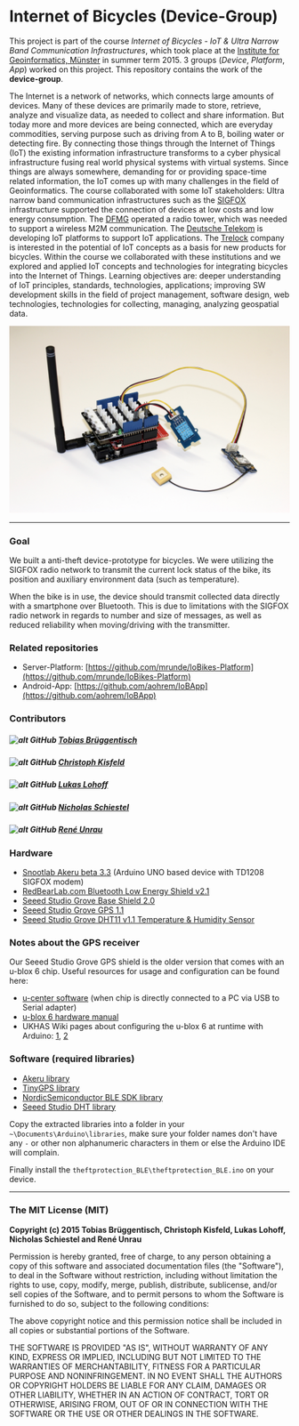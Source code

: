 # Internet of Bicycles (Device-Group)

This project is part of the course *Internet of Bicycles - IoT & Ultra Narrow Band Communication Infrastructures*, which took place at the [Institute for Geoinformatics, Münster](https://www.uni-muenster.de/Geoinformatics/en/index.html) in summer term 2015. 3 groups (*Device*, *Platform*, *App*) worked on this project. This repository contains the work of the **device-group**. 

The Internet is a network of networks, which connects large amounts of devices. Many of these devices are primarily made to store, retrieve, analyze and visualize data, as needed to collect and share information. But today more and more devices are being connected, which are everyday commodities, serving purpose such as driving from A to B, boiling water or detecting fire. By connecting those things through the Internet of Things (IoT) the existing information infrastructure transforms to a cyber physical infrastructure fusing real world physical systems with virtual systems. Since things are always somewhere, demanding for or providing space-time related information, the IoT comes up with many challenges in the field of Geoinformatics.
The course collaborated with some IoT stakeholders: Ultra narrow band communication infrastructures such as the [SIGFOX](http://www.sigfox.com/en/) infrastructure supported the connection of devices at low costs and low energy consumption. The [DFMG](http://www.dfmg.de/) operated a radio tower, which was needed to support a wireless M2M communication. The [Deutsche Telekom](http://m2m.telekom.com/discover-m2m/about) is developing IoT platforms to support IoT applications. The [Trelock](http://www.trelock.de/web/en/index.php) company is interested in the potential of IoT concepts as a basis for new products for bicycles. Within the course we collaborated with these institutions and we explored and applied IoT concepts and technologies for integrating bicycles into the Internet of Things.
Learning objectives are: deeper understanding of IoT principles, standards, technologies, applications; improving SW development skills in the field of project management, software design, web technologies, technologies for collecting, managing, analyzing geospatial data.

![Device-Prototype](prototype.jpg)

***

### Goal

We built a anti-theft device-prototype for bicycles. We were utilizing the SIGFOX radio network to transmit the current lock status of the bike, its position and auxiliary environment data (such as temperature).

When the bike is in use, the device should transmit collected data directly with a smartphone over Bluetooth. This is due to limitations with the SIGFOX radio network in regards to number and size of messages, as well as reduced reliability when moving/driving with the transmitter.


### Related repositories

* Server-Platform: [https://github.com/mrunde/IoBikes-Platform](https://github.com/mrunde/IoBikes-Platform)
* Android-App: [https://github.com/aohrem/IoBApp](https://github.com/aohrem/IoBApp)


### Contributors

##### ![alt GitHub](http://i.imgur.com/0o48UoR.png") [Tobias Brüggentisch](https://github.com/TobiTobsen92)
##### ![alt GitHub](http://i.imgur.com/0o48UoR.png") [Christoph Kisfeld](https://github.com/chk1)
##### ![alt GitHub](http://i.imgur.com/0o48UoR.png") [Lukas Lohoff](https://github.com/LukasLohoff)
##### ![alt GitHub](http://i.imgur.com/0o48UoR.png") [Nicholas Schiestel](https://github.com/nicho90)
##### ![alt GitHub](http://i.imgur.com/0o48UoR.png") [René Unrau](https://github.com/ReneU)


### Hardware

* [Snootlab Akeru beta 3.3](http://snootlab.com/lang-en/snootlab-shields/829-akeru-beta-33-en.html) (Arduino UNO based device with TD1208 SIGFOX modem)
* [RedBearLab.com Bluetooth Low Energy Shield v2.1](http://redbearlab.com/bleshield/)
* [Seeed Studio Grove Base Shield 2.0](http://www.seeedstudio.com/wiki/Grove_-_Base_shield_v2)
* [Seeed Studio Grove GPS 1.1](http://www.seeedstudio.com/wiki/Grove_-_GPS)
* [Seeed Studio Grove DHT11 v1.1 Temperature & Humidity Sensor](http://www.seeedstudio.com/wiki/Grove_-_Temperature_and_Humidity_Sensor)

### Notes about the GPS receiver

Our Seeed Studio Grove GPS shield is the older version that comes with an u-blox 6 chip. Useful resources for usage and configuration can be found here:

* [u-center software](https://www.u-blox.com/de/evaluation-tools-a-software/u-center/u-center.html) (when chip is directly connected to a PC via USB to Serial adapter)
* [u-blox 6 hardware manual](http://www.u-blox.com/images/downloads/Product_Docs/u-blox6_ReceiverDescriptionProtocolSpec_(GPS.G6-SW-10018).pdf)
* UKHAS Wiki pages about configuring the u-blox 6 at runtime with Arduino: [1](https://ukhas.org.uk/guides:ublox6), [2](https://ukhas.org.uk/guides:ublox_psm)

### Software (required libraries)

* [Akeru library](http://snoot.it/akerulib)
* [TinyGPS library](https://github.com/mikalhart/TinyGPS/releases)
* [NordicSemiconductor BLE SDK library](https://github.com/NordicSemiconductor/ble-sdk-arduino)
* [Seeed Studio DHT library](https://github.com/Seeed-Studio/Grove_Temperature_And_Humidity_Sensor)

Copy the extracted libraries into a folder in your `~\Documents\Arduino\libraries`, make sure your folder names don't have any `-` or other non alphanumeric characters in them or else the Arduino IDE will complain.

Finally install the `theftprotection_BLE\theftprotection_BLE.ino` on your device.

***

### The MIT License (MIT)

**Copyright (c) 2015 Tobias Brüggentisch, Christoph Kisfeld, Lukas Lohoff, Nicholas Schiestel and René Unrau**

Permission is hereby granted, free of charge, to any person obtaining a copy
of this software and associated documentation files (the "Software"), to deal
in the Software without restriction, including without limitation the rights
to use, copy, modify, merge, publish, distribute, sublicense, and/or sell
copies of the Software, and to permit persons to whom the Software is
furnished to do so, subject to the following conditions:

The above copyright notice and this permission notice shall be included in all
copies or substantial portions of the Software.

THE SOFTWARE IS PROVIDED "AS IS", WITHOUT WARRANTY OF ANY KIND, EXPRESS OR
IMPLIED, INCLUDING BUT NOT LIMITED TO THE WARRANTIES OF MERCHANTABILITY,
FITNESS FOR A PARTICULAR PURPOSE AND NONINFRINGEMENT. IN NO EVENT SHALL THE
AUTHORS OR COPYRIGHT HOLDERS BE LIABLE FOR ANY CLAIM, DAMAGES OR OTHER
LIABILITY, WHETHER IN AN ACTION OF CONTRACT, TORT OR OTHERWISE, ARISING FROM,
OUT OF OR IN CONNECTION WITH THE SOFTWARE OR THE USE OR OTHER DEALINGS IN THE
SOFTWARE.
